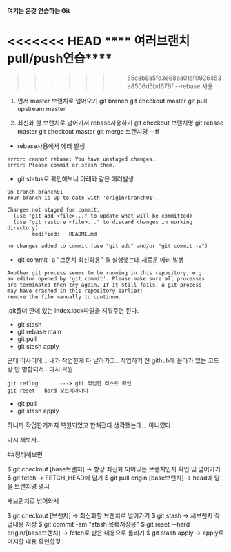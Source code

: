 **여기는 온갖 연습하는 Git**

<<<<<<< HEAD
**** 여러브랜치 pull/push연습****
=======
>>>>>>> 55ceb8a5fd3e68ea01af0926453e8506d5bd679f
--rebase 사용
1. 먼저 master 브랜치로 넘어오기
git branch
git checkout master
git pull upstream master

2. 최신화 할 브랜치로 넘어가서 rebase사용하기
git checkout 브랜치명
git rebase master
git checkout master
git merge 브랜치명 --ff

* rebase사용에서 에러 발생
````
error: cannot rebase: You have unstaged changes.
error: Please commit or stash them.
````


* git status로 확인해보니 아래와 같은 에러발생
````
On branch branch01
Your branch is up to date with 'origin/branch01'.

Changes not staged for commit:
  (use "git add <file>..." to update what will be committed)
  (use "git restore <file>..." to discard changes in working directory)
        modified:   README.md

no changes added to commit (use "git add" and/or "git commit -a")
````

* git commit -a "브랜치 최신화용" 을 실행햇는데 새로운 에러 발생
````
Another git process seems to be running in this repository, e.g.
an editor opened by 'git commit'. Please make sure all processes
are terminated then try again. If it still fails, a git process
may have crashed in this repository earlier:
remove the file manually to continue.
````
.git폴더 안에 있는 index.lock파일을 지워주면 된다.

* git stash
* git rebase main
* git pull
* git stash apply

근데 이사이에 .. 내가 작업한게 다 날라가고.. 작업하기 전 github에 올라가 있는 코드랑 만 병합되서..
다시 복원

````
git reflog       ---> git 작업한 리스트 확인
git reset --hard 깃트리아이디
`````

* git pull
* git stash apply

하니까 작업한거까지 복원되었고 합쳐졌다 생각했는데... 아니였다..

다시 해보자...


##정리해보면

$ git checkout [base브랜치]      -> 항상 최신화 되어있는 브랜치인지 확인 및 넘어가기
$ git fetch                -> FETCH_HEAD에 담기
$ git pull origin [base브랜치]   -> head에 담을 브랜치명 명시

새브랜치로 넘어와서

$ git checkout [브랜치]                  -> 최신화할 브랜치로 넘어가기 
$ git stash                              -> 새브랜치 작업내용 저장
$ git commit -am "stash 목록저장용"
$ git reset --hard origin/[base브랜치]   -> fetch로 받은 내용으로 돌리기
$ git stash apply                        -> apply로 머지할 내용 확인할것

